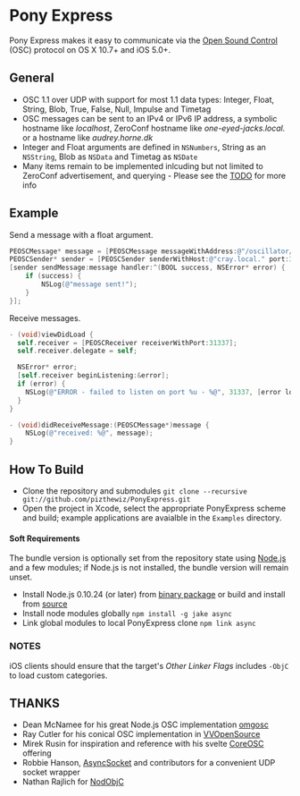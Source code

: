 
# Pony Express
Pony Express makes it easy to communicate via the [Open Sound Control](http://opensoundcontrol.org/introduction-osc) (OSC) protocol on OS X 10.7+ and iOS 5.0+.

## General
- OSC 1.1 over UDP with support for most 1.1 data types: Integer, Float, String, Blob, True, False, Null, Impulse and Timetag
- OSC messages can be sent to an IPv4 or IPv6 IP address, a symbolic hostname like _localhost_, ZeroConf hostname like _one-eyed-jacks.local._ or a hostname like _audrey.horne.dk_
- Integer and Float arguments are defined in `NSNumbers`, String as an `NSString`, Blob as `NSData` and Timetag as `NSDate`
- Many items remain to be implemented inlcuding but not limited to ZeroConf advertisement, and querying - Please see the [TODO](TODO.md) for more info

## Example

Send a message with a float argument.
```objective-c
PEOSCMessage* message = [PEOSCMessage messageWithAddress:@"/oscillator/3/frequency" typeTags:@[PEOSCMessageTypeTagFloat] arguments:@[@440.0F];
PEOSCSender* sender = [PEOSCSender senderWithHost:@"cray.local." port:31337];
[sender sendMessage:message handler:^(BOOL success, NSError* error) {
    if (success) {
        NSLog(@"message sent!");
    }
}];
```

Receive messages.
```objective-c
- (void)viewDidLoad {
  self.receiver = [PEOSCReceiver receiverWithPort:31337];
  self.receiver.delegate = self;

  NSError* error;
  [self.receiver beginListening:&error];
  if (error) {
    NSLog(@"ERROR - failed to listen on port %u - %@", 31337, [error localizedDescription]);
  }
}

- (void)didReceiveMessage:(PEOSCMessage*)message {
    NSLog(@"received: %@", message);
}
```

## How To Build
- Clone the repository and submodules `git clone --recursive git://github.com/pizthewiz/PonyExpress.git`
- Open the project in Xcode, select the appropriate PonyExpress scheme and build; example applications are avaialble in the `Examples` directory.

#### Soft Requirements
The bundle version is optionally set from the repository state using [Node.js](http://nodejs.org/) and a few modules; if Node.js is not installed, the bundle version will remain unset.

- Install Node.js 0.10.24 (or later) from [binary package](http://nodejs.org/dist/v0.10.24/node-v0.10.24.pkg) or build and install from [source](http://nodejs.org/dist/v0.10.24/node-v0.10.24.tar.gz)
- Install node modules globally `npm install -g jake async`
- Link global modules to local PonyExpress clone `npm link async`

### NOTES
iOS clients should ensure that the target's _Other Linker Flags_ includes `-ObjC` to load custom categories.

## THANKS
- Dean McNamee for his great Node.js OSC implementation [omgosc](https://github.com/deanm/omgosc)
- Ray Cutler for his conical OSC implementation in [VVOpenSource](https://github.com/mrRay/vvopensource)
- Mirek Rusin for inspiration and reference with his svelte [CoreOSC](https://github.com/mirek/CoreOSC/) offering
- Robbie Hanson, [AsyncSocket](https://github.com/robbiehanson/CocoaAsyncSocket) and contributors for a convenient UDP socket wrapper
- Nathan Rajlich for [NodObjC](https://github.com/TooTallNate/NodObjC)
